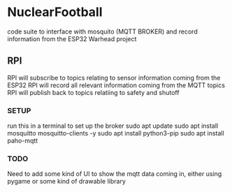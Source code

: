 # NuclearFootball

code suite to interface with mosquito (MQTT BROKER) and record information from the ESP32 Warhead project

## RPI

RPI will subscribe to topics relating to sensor information coming from the ESP32
RPI will record all relevant information coming from the MQTT topics
RPI will publish back to topics relatiing to safety and shutoff

### SETUP

run this in a terminal to set up the broker
  sudo apt update
  sudo apt install mosquitto mosquitto-clients -y
  sudo apt install python3-pip
  sudo apt install paho-mqtt

### TODO

Need to add some kind of UI to show the mqtt data coming in, either using pygame or some kind of drawable library
